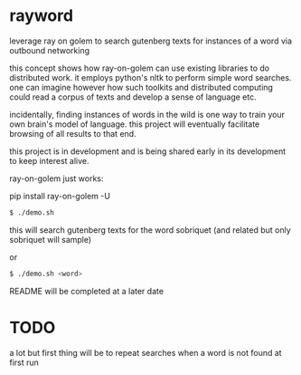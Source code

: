 # rayword
leverage ray on golem to search gutenberg texts for instances of a word via outbound networking

this concept shows how ray-on-golem can use existing libraries to do distributed work. it employs python's nltk to perform simple word searches. one can imagine however how such toolkits and distributed computing could read a corpus of texts and develop a sense of language etc.

incidentally, finding instances of words in the wild is one way to train your own brain's model of language. this project will eventually facilitate browsing of all results to that end.

this project is in development and is being shared early in its development to keep interest alive.

ray-on-golem just works:

pip install ray-on-golem -U
```bash
$ ./demo.sh
```
this will search gutenberg texts for the word sobriquet (and related but only sobriquet will sample)

or
```bash
$ ./demo.sh <word>
```

README will be completed at a later date

# TODO
a lot but first thing will be to repeat searches when a word is not found
at first run
